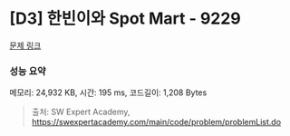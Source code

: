 # [D3] 한빈이와 Spot Mart - 9229 

[문제 링크](https://swexpertacademy.com/main/code/problem/problemDetail.do?contestProbId=AW8Wj7cqbY0DFAXN) 

### 성능 요약

메모리: 24,932 KB, 시간: 195 ms, 코드길이: 1,208 Bytes



> 출처: SW Expert Academy, https://swexpertacademy.com/main/code/problem/problemList.do